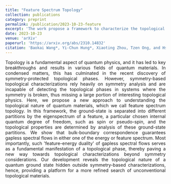 ```yaml
---
title: "Feature Spectrum Topology"
collection: publications
category: preprint
permalink: /publication/2023-10-23-feature
excerpt: 'The work propose a framework to characterize the topological phases and the corresponding bulk-boundary correspondence through projective spectrum, which serve as a potential solution for symmetry breaking systems. The proof of bulk-boudary correspondence is provided in a later revision to be published.'
date: 2023-10-23
venue: 'arXiv'
paperurl: 'https://arxiv.org/abs/2310.14832'
citation: 'Baokai Wang*, Yi-Chun Hung*, Xiaoting Zhou, Tzen Ong, and Hsin Lin. Feature Spectrm Topology. <i>arXiv</i>:2310.14832.'
---
```

<p style="text-align: justify;">
Topology is a fundamental aspect of quantum physics, and it has led to key breakthroughs and results in various fields of quantum materials. In condensed matters, this has culminated in the recent discovery of symmetry-protected topological phases. However, symmetry-based topological characterizations rely heavily on symmetry analysis and are incapable of detecting the topological phases in systems where the symmetry is broken, thus missing a large portion of interesting topological physics. Here, we propose a new approach to understanding the topological nature of quantum materials, which we call feature spectrum topology. In this framework, the ground-state is separated into different partitions by the eigenspectrum of a feature, a particular chosen internal quantum degree of freedom, such as spin or pseudo-spin, and the topological properties are determined by analysis of these ground-state partitions. We show that bulk-boundary correspondence guarantees gapless spectral flows in either one of the energy or feature spectrum. Most importantly, such 'feature-energy duality' of gapless spectral flows serves as a fundamental manifestation of a topological phase, thereby paving a new way towards topological characterizations beyond symmetry considerations. Our development reveals the topological nature of a quantum ground state hidden outside symmetry-based characterizations, hence, providing a platform for a more refined search of unconventional topological materials.
</p>
